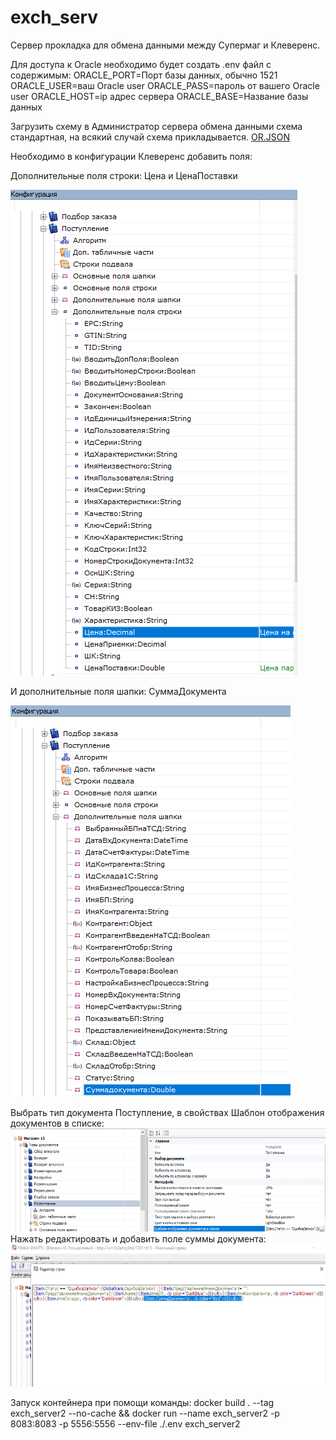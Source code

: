 # exch_serv
Сервер прокладка для обмена данными между Супермаг и Клеверенс.

Для доступа к Oracle необходимо будет создать .env файл с содержимым:
ORACLE_PORT=Порт базы данных, обычно 1521
ORACLE_USER=ваш Oracle user
ORACLE_PASS=пароль от вашего Oracle user 
ORACLE_HOST=ip адрес сервера
ORACLE_BASE=Название базы данных

Загрузить схему в Администратор сервера обмена данными 
схема стандартная, на всякий случай схема прикладывается.
[OR.JSON](doc%2FOR.JSON)

Необходимо в конфигурации Клеверенс добавить поля:

Дополнительные поля строки:
Цена и ЦенаПоставки

![img.png](doc/img1.png)

И дополнительные поля шапки:
СуммаДокумента

![img_1.png](doc/img2.png)

Выбрать тип документа Поступление, в свойствах Шаблон отображения документов в списке:
![img.png](doc/img3.png)
Нажать редактировать и добавить поле суммы документа:
![img.png](doc/img4.png)


Запуск контейнера при помощи команды:
docker build . --tag exch_server2 --no-cache && docker run --name exch_server2 -p 8083:8083 -p 5556:5556 --env-file ./.env exch_server2